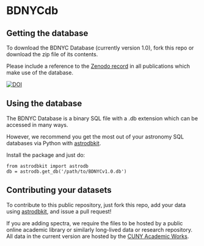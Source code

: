 # BDNYCdb

## Getting the database

To download the BDNYC Database (currently version 1.0), fork this repo or download the zip file of its contents.

Please include a reference to the [Zenodo record](http://dx.doi.org/10.5281/zenodo.45169) in all publications which make use of the database.

[![DOI](https://zenodo.org/badge/doi/10.5281/zenodo.45169.svg)](http://dx.doi.org/10.5281/zenodo.45169)

## Using the database

The BDNYC Database is a binary SQL file with a .db extension which can be accessed in many ways. 

However, we recommend you get the most out of your astronomy SQL databases via Python with [astrodbkit](https://github.com/BDNYC/astrodbkit.git).

Install the package and just do:

```
from astrodbkit import astrodb
db = astrodb.get_db('/path/to/BDNYCv1.0.db')
```

## Contributing your datasets

To contribute to this public repository, just fork this repo, add your data using [astrodbkit](https://github.com/BDNYC/astrodbkit.git), and issue a pull request!

If you are adding spectra, we require the files to be hosted by a public online academic library or similarly long-lived data or research repository. All data in the current version are hosted by the [CUNY Academic Works](http://academicworks.cuny.edu).
